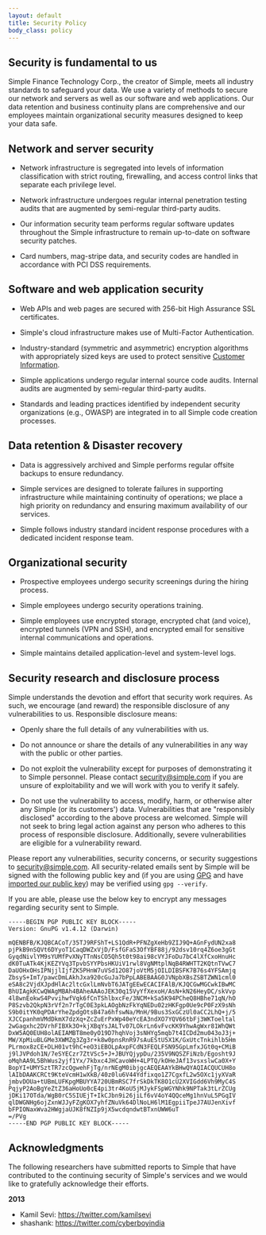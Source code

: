 ```yaml
---
layout: default
title: Security Policy
body_class: policy
---
```


## Security is fundamental to us

Simple Finance Technology Corp., the creator of Simple, meets all industry standards to safeguard your data. We use a variety of methods to secure our network and servers as well as our software and web applications. Our data retention and business continuity plans are comprehensive and our employees maintain organizational security measures designed to keep your data safe.

## Network and server security

- Network infrastructure is segregated into levels of information classification with strict routing, firewalling, and access control links that separate each privilege level.

- Network infrastructure undergoes regular internal penetration testing audits that are augmented by semi-regular third-party audits.

- Our information security team performs regular software updates throughout the Simple infrastructure to remain up-to-date on software security patches.

- Card numbers, mag-stripe data, and security codes are handled in accordance with PCI DSS requirements.


## Software and web application security

- Web APIs and web pages are secured with 256-bit High Assurance SSL certificates.

- Simple's cloud infrastructure makes use of Multi-Factor Authentication.

- Industry-standard (symmetric and asymmetric) encryption algorithms with appropriately sized keys are used to protect sensitive [Customer Information](https://banksimple.com/policies/website-privacy/).

- Simple applications undergo regular internal source code audits. Internal audits are augmented by semi-regular third-party audits.

- Standards and leading practices identified by independent security organizations (e.g., OWASP) are integrated in to all Simple code creation processes.



## Data retention & Disaster recovery

- Data is aggressively archived and Simple performs regular offsite backups to ensure redundancy.

- Simple services are designed to tolerate failures in supporting infrastructure while maintaining continuity of operations; we place a high priority on redundancy and ensuring maximum availability of our services.

- Simple follows industry standard incident response procedures with a dedicated incident response team.



## Organizational security

- Prospective employees undergo security screenings during the hiring process.

- Simple employees undergo security operations training.

- Simple employees use encrypted storage, encrypted chat (and voice), encrypted tunnels (VPN and SSH), and encrypted email for sensitive internal communications and operations.

- Simple maintains detailed application-level and system-level logs.



## Security research and disclosure process

Simple understands the devotion and effort that security work requires. As such, we encourage (and reward) the responsible disclosure of any vulnerabilities to us. Responsible disclosure means:

- Openly share the full details of any vulnerabilities with us.

- Do not announce or share the details of any vulnerabilities in any way with the public or other parties.

- Do not exploit the vulnerability except for purposes of demonstrating it to Simple personnel. Please contact [security@simple.com](mailto:security@simple.com) if you are unsure of exploitability and we will work with you to verify it safely.

- Do not use the vulnerability to access, modify, harm, or otherwise alter any Simple (or its customers') data.
Vulnerabilities that are "responsibly disclosed" according to the above process are welcomed. Simple will not seek to bring legal action against any person who adheres to this process of responsible disclosure. Additionally, severe vulnerabilities are eligible for a vulnerability reward.

Please report any vulnerabilities, security concerns, or security suggestions to [security@simple.com](mailto:security@simple.com). All security-related emails sent by Simple will be signed with the following public key and (if you are using [GPG](http://gnupg.org) and have [imported our public key](http://www.gnupg.org/gph/en/manual.html#AEN84)) may be verified using `gpg --verify`.

If you are able, please use the below key to encrypt any messages regarding security sent to Simple.

	-----BEGIN PGP PUBLIC KEY BLOCK-----
	Version: GnuPG v1.4.12 (Darwin)

	mQENBFB/KJQBCACoT/35TJ9RFShT+LS1QdR+PFNZgXeHb9ZIJ9Q+AGnFydUN2xa8
	pjPkB9nSQVt6DYyoT1CaqDWZxVjD/FsfGFaS3OfYBF88j/92dsv10rq4Z6oe3gGt
	GyqdNivlYM9sYUMfPvXNyTTnNsCO5Qh5t0t98ai98cVYJFoDu7bC4lXfCxoHnuHc
	dK0TuATk4KjKEZYVq3TpvbSYYPbsHKUiV1rwl8VgNMtplNqB4RWHTT2KQtnTVwC7
	DaUOHxOHsIPNjjlIjfZK5PHnW7uVSd12O87joVtM5jOILDIBSFK7B76s4YFSAmjq
	ZbsyS+ImT/pawcDmLAkhJxa920cGuJa7bPpLABEBAAG0JVNpbXBsZSBTZWN1cml0
	eSA8c2VjdXJpdHlAc2ltcGxlLmNvbT6JATgEEwECACIFAlB/KJQCGwMGCwkIBwMC
	BhUIAgkKCwQWAgMBAh4BAheAAAoJEK30q15VyYfXexoH/AsN+kN26HeyDC/skVvp
	4l8wnEokwS4PvvihwfVqk6fCnTShlbxcFe/3NCM+kSa5K94PCheQ8HBhe71qN/hO
	P8Szvb2QkpN3rVf2n7rTgC0E3pkLAOgbNzFkYqNEDu02zHKFgp0Ue9cP0FzX9sNh
	S9b0itYK0qPDArYheZpdgOtsB47a6hfswNa/MnH/9Bus3SxGCzUl0aCC2LhQ+j/5
	XJCCpanhmVMdDkmX7dzXq+ZcZuErPxWp40eYcEA3ndXO7YQV66tbFj3WKToeltal
	2wGagxhc2DVrhFIBXk3O+kjXBqYsJALTv07LOkrLn6vFvcKK9YhwAgWxr81WhQWt
	DxW5AQ0EUH8olAEIAMBT8me0yO19D7hqhVoj3sNHYg5mqb7t4ICDd2mu043oJ3j+
	MW/XpMiuBLGMe3XWMZg3Zg3r+k8w0pnsRnR97sAuEStU5X1K/GxUtcTnkihlb5Hm
	PLrmox8zCE+DLH01vt9hC+eO3iEBOLpAxpFCdN3FEQLFSN95GpLmfxJGt0q+CMiB
	j9lJVPdoh1N/7eSYECzr7ZtVSc5+J+JBUYQjypDu/235V9NQSZFiNzb/Egosht9J
	oMqhAA9L5BhWus2yjf1Yx/7kbxc4JHCavoWH+4LPTQ/kOHeJAf13vsxslwCa0X+Y
	BopYI+UMYSztTR7zcQgwehFjTg/nrNEgM0ibjgcAEQEAAYkBHwQYAQIACQUCUH8o
	lAIbDAAKCRCt9KteVcmH1wXkB/40z0lu6V44Ydfixqo1Z7CgxfL2w5OXc1jyXVaR
	jmbvDOUa+tUBmLUFKpgMBUYYA720UBmRSC7frSkDkTK8O1cU2XVIGdd6Vh9MyC4S
	PqjyP2AoBgYeZtZ36aHoUo0cE4pi3tr4KoU5jMJykFSpWGYNhk9NPTak3tLrZCUg
	jDKi17OTda/WgB0rC5SIUEjT+IkCJbn9i26jiLf6vV4oY4QQceMg1hnVuL5PGqIV
	qlDWGNHg6ojZxnWJJyFZgKOX7yhfZNuVk64DlNoLH6lM1EgpiiTpeJ7AUJenXivf
	bFPIONaxWva2HWgjaUJK8fNZIp9jX5wcdqndwtBTxnUWW6uT
	=/PVg
	-----END PGP PUBLIC KEY BLOCK-----



## Acknowledgments

The following researchers have submitted reports to Simple that have contributed to the continuing security of Simple's services and we would like to gratefully acknowledge their efforts.

**2013**
- Kamil Sevi: https://twitter.com/kamilsevi
- shashank: https://twitter.com/cyberboyindia
